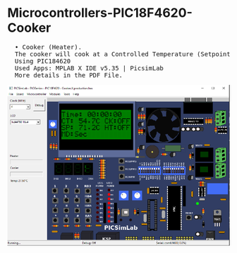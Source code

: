 # Microcontrollers-PIC18F4620-Cooker

<pre>
  • Cooker (Heater).
  The cooker will cook at a Controlled Temperature (Setpoint) and controlled Time Interval.
  Using PIC184620
  Used Apps: MPLAB X IDE v5.35 | PicsimLab  
  More details in the PDF File.
</pre>
![](PIC.PNG)

